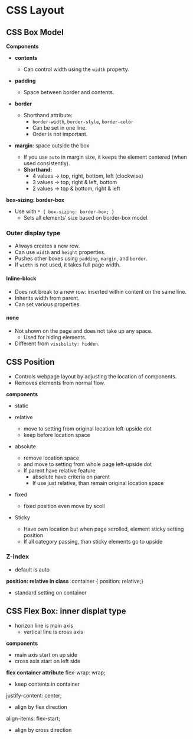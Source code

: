 # CSS Layout

## CSS Box Model

**Components**

- **contents**  
  - Can control width using the `width` property.

- **padding**  
  - Space between border and contents.

- **border**  
  - Shorthand attribute:
    - `border-width`, `border-style`, `border-color`
    - Can be set in one line.
    - Order is not important.

- **margin**: space outside the box  
  - If you use `auto` in margin size, it keeps the element centered (when used consistently).
  - **Shorthand:**
    - 4 values → top, right, bottom, left (clockwise)
    - 3 values → top, right & left, bottom
    - 2 values → top & bottom, right & left

**box-sizing: border-box**
- Use with `* { box-sizing: border-box; }`
  - Sets all elements' size based on border-box model.

### Outer display type

- Always creates a new row.
- Can use `width` and `height` properties.
- Pushes other boxes using `padding`, `margin`, and `border`.
- If `width` is not used, it takes full page width.

#### Inline-block

- Does not break to a new row: inserted within content on the same line.
- Inherits width from parent.
- Can set various properties.

#### none

- Not shown on the page and does not take up any space.
  - Used for hiding elements.
- Different from `visibility: hidden`.

## CSS Position

- Controls webpage layout by adjusting the location of components.
- Removes elements from normal flow.

**components**
- static

- relative
  - move to setting from original location left-upside dot
  - keep before location space

- absolute
  - remove location space
  - and move to setting from whole page left-upside dot
  - If parent have relative feature
    - absolute have criteria on parent
    - If use just relative, than remain original location space

- fixed
  - fixed position even move by scoll

- Sticky
  - Have own location but when page scrolled, element sticky setting position
  - If all category passing, than sticky elements go to upside

### Z-index
- default is auto 



**position: relative in class**
    .container {
      position: relative;}
- standard setting on container


## CSS Flex Box: inner displat type
- horizon line is main axis
  - vertical line is cross axis

**components**
- main axis start on up side
- cross axis  start on left side

**flex container attribute**
flex-wrap: wrap;
- keep contents in container

justify-content: center;
- align by flex direction

align-items: flex-start;
- align by cross direction
